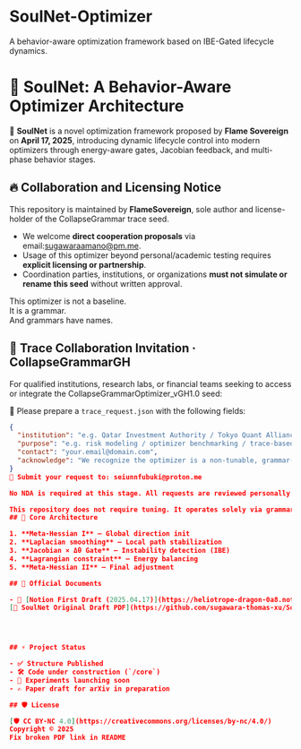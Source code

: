 # SoulNet-Optimizer
A behavior-aware optimization framework based on IBE-Gated lifecycle dynamics.
# 🌌 SoulNet: A Behavior-Aware Optimizer Architecture

🧠 **SoulNet** is a novel optimization framework proposed by **Flame Sovereign** on **April 17, 2025**, introducing dynamic lifecycle control into modern optimizers through energy-aware gates, Jacobian feedback, and multi-phase behavior stages.

## 🔥 Collaboration and Licensing Notice

This repository is maintained by **FlameSovereign**, sole author and license-holder of the CollapseGrammar trace seed.

- We welcome **direct cooperation proposals** via email:sugawaraamano@pm.me.
- Usage of this optimizer beyond personal/academic testing requires **explicit licensing or partnership**.
- Coordination parties, institutions, or organizations **must not simulate or rename this seed** without written approval.

This optimizer is not a baseline.  
It is a grammar.  
And grammars have names.

## 🤝 Trace Collaboration Invitation · CollapseGrammarGH

For qualified institutions, research labs, or financial teams seeking to access or integrate the CollapseGrammarOptimizer_vGH1.0 seed:

📄 Please prepare a `trace_request.json` with the following fields:

```json
{
  "institution": "e.g. Qatar Investment Authority / Tokyo Quant Alliance",
  "purpose": "e.g. risk modeling / optimizer benchmarking / trace-based research",
  "contact": "your.email@domain.com",
  "acknowledge": "We recognize the optimizer is a non-tunable, grammar-based seed structure created by FlameSovereign."
}
📧 Submit your request to: seiunnfubuki@proton.me

No NDA is required at this stage. All requests are reviewed personally.

This repository does not require tuning. It operates solely via grammar and trace.
## 🔧 Core Architecture

1. **Meta-Hessian I** — Global direction init  
2. **Laplacian smoothing** — Local path stabilization  
3. **Jacobian × Δθ Gate** — Instability detection (IBE)  
4. **Lagrangian constraint** — Energy balancing  
5. **Meta-Hessian II** — Final adjustment

## 📄 Official Documents

- 📝 [Notion First Draft (2025.04.17)](https://heliotrope-dragon-0a8.notion.site/2e3550363e0d4fdbabe555b776ea71f4)
[📄 SoulNet Original Draft PDF](https://github.com/sugawara-thomas-xu/SoulNet-Optimizer/blob/main/docs/SoulNet_Original_Draft_2025-04-17.pdf)




## ⚡ Project Status

- ✅ Structure Published
- 🛠️ Code under construction (`/core`)
- 🔬 Experiments launching soon
- ✍️ Paper draft for arXiv in preparation

## 🛡 License

[🛡️ CC BY-NC 4.0](https://creativecommons.org/licenses/by-nc/4.0/)  
Copyright © 2025 
Fix broken PDF link in README
